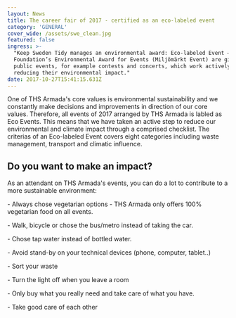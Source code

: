 ```yaml
---
layout: News
title: The career fair of 2017 - certified as an eco-labeled event
category: 'GENERAL'
cover_wide: /assets/swe_clean.jpg
featured: false
ingress: >-
  "Keep Sweden Tidy manages an environmental award: Eco-labeled Event – The
  Foundation’s Environmental Award for Events (Miljömärkt Event) are given to
  public events, for example contests and concerts, which work actively on
  reducing their environmental impact."
date: 2017-10-27T15:41:15.631Z
---
```

One of THS Armada's core values is environmental sustainability and we constantly make decisions and improvements in direction of our core values. Therefore, all events of 2017 arranged by THS Armada is labled as Eco Events. This means that we have taken an active step to reduce our environmental and climate impact through a comprised checklist. The criterias of an Eco-labeled Event covers eight categories including waste management, transport and climatic influence.

## Do you want to make an impact?

As an attendant on THS Armada's events, you can do a lot to contribute to a more sustainable environment: 

\- Always chose vegetarian options - THS Armada only offers 100% vegetarian food on all events.

\- Walk, bicycle or chose the bus/metro instead of taking the car.

\- Chose tap water instead of bottled water. 

\- Avoid stand-by on your technical devices (phone, computer, tablet..)

\- Sort your waste

\- Turn the light off when you leave a room

\- Only buy what you really need and take care of what you have.

\- Take good care of each other

